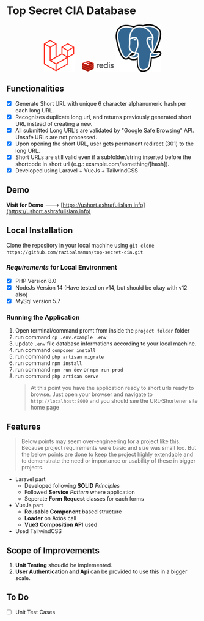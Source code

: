 # Top Secret CIA Database

<p align="center"><a href="https://laravel.com" target="_blank">
<img src="./github/laravel.svg" width="80"></a>&nbsp;&nbsp;&nbsp;&nbsp;
<a href="https://redis.io/" target="_blank" rel="noopener noreferrer"><img width="85" src="./github/redis.png" alt="Redis logo"></a>
<a href="https://www.postgresql.org/" target="_blank">
      <img alt="PostgreSQL" width="120" src="./github/postgresql.png">
    </a>
</p>

## Functionalities

-   [x] Generate Short URL with unique 6 character alphanumeric hash per each long URL.
-   [x] Recognizes duplicate long url, and returns previously generated short URL instead of creating a new.
-   [x] All submitted Long URL's are validated by "Google Safe Browsing" API. Unsafe URLs are not processed.
-   [x] Upon opening the short URL, user gets permanent redirect (301) to the long URL.
-   [x] Short URLs are still valid even if a subfolder/string inserted before the shortcode in short url (e.g.: example.com/something/[hash]).
-   [x] Developed using Laravel + VueJs + TailwindCSS

## Demo

**Visit for Demo** ---> [https://ushort.ashrafulislam.info](https://ushort.ashrafulislam.info)

## Local Installation

Clone the repository in your local machine using `git clone https://github.com/razibalmamun/top-secret-cia.git`

### _Requirements_ for Local Environment

-   [x] PHP Version 8.0
-   [x] NodeJs Version 14 (Have tested on v14, but should be okay with v12 also)
-   [x] MySql version 5.7

### Running the Application

1.  Open terminal/command promt from inside the `project folder` folder
2.  run command `cp .env.example .env`
3.  update `.env` file database informations according to your local machine.
4.  run command `composer install`
5.  run command `php artisan migrate`
6.  run command `npm install`
7.  run command `npm run dev` or `npm run prod`
8.  run command `php artisan serve`
    > At this point you have the application ready to short urls
    > ready to browse. Just open your browser and navigate to
    > `http://localhost:8000` and you should see the URL-Shortener site home page

## Features

> Below points may seem over-engineering for a project like this. Because project requirements were basic and size was small too. But the below points are done to keep the project highly extendable and to demonstrate the need or importance or usability of these in bigger projects.

-   Laravel part
    -   Developed following **SOLID** _Principles_
    -   Followed **Service** _Pattern_ where application
    -   Seperate **Form Request** classes for each forms
-   VueJs part
    -   **Reusable Component** based structure
    -   **Loader** on Axios call
    -   **Vue3 Composition API** used
-   Used TailwindCSS

## Scope of Improvements

1. **Unit Testing** shoudld be implemented.
2. **User Authentication and Api** can be provided to use this in a bigger scale.

## To Do

-   [ ] Unit Test Cases
